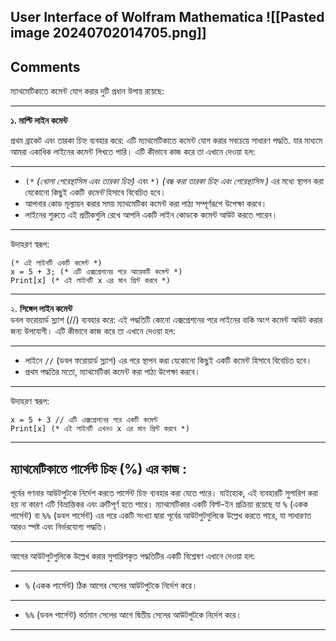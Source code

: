  User Interface of Wolfram Mathematica
![[Pasted image 20240702014705.png]]
---

## Comments
ম্যাথমেটিকাতে কমেন্ট যোগ করার দুটি প্রধান উপায় রয়েছে:

---

**১.  মাল্টি লাইন কমেন্ট**

প্রথম ব্রাকেট এবং তারকা চিহ্ন  ব্যবহার করে: এটি ম্যাথমেটিকাতে কমেন্ট যোগ করার সবচেয়ে সাধারণ পদ্ধতি. যার মাধ্যমে আমরা একাধিক লাইনের কমেন্ট লিখতে পারি। এটি কীভাবে কাজ করে তা এখানে দেওয়া হল:

---

- `(*` *(খোলা পেরেন্থাসিস এবং তারকা চিহ্ন)* এবং `*)` *(বন্ধ করা তারকা চিহ্ন এবং  পেরেন্থাসিস )* এর মধ্যে স্থাপন করা যেকোনো কিছুই একটি *কমেন্ট* হিসাবে বিবেচিত হবে।
- আপনার কোড মূল্যায়ন করার সময় ম্যাথমেটিকা কমেন্ট করা পাঠ্য সম্পূর্ণরূপে উপেক্ষা করবে।
- লাইনের শুরুতে এই প্রতীকগুলি রেখে আপনি একটি লাইন কোডকে কমেন্ট আউট করতে পারেন।
---

উদাহরণ স্বরূপ:

```
(* এই লাইনটি একটি কমেন্ট *)
x = 5 + 3; (* এটি এক্সপ্রেশনের পরে আরেকটি কমেন্ট *)
Print[x] (* এই লাইনটি x এর মান প্রিন্ট করবে *)
```

---

২. **সিঙ্গেল লাইন কমেন্ট**  
ডবল ফরোয়ার্ড স্ল্যাশ (//) ব্যবহার করে:  এই পদ্ধতিটি কোনো এক্সপ্রেশনের পরে লাইনের বাকি অংশ কমেন্ট আউট করার জন্য উপযোগী। এটি কীভাবে কাজ করে তা এখানে দেওয়া হল:

---

- লাইনে `//` (ডবল ফরোয়ার্ড স্ল্যাশ) এর পরে স্থাপন করা যেকোনো কিছুই একটি কমেন্ট হিসাবে বিবেচিত হবে।
- প্রথম পদ্ধতির মতো, ম্যাথমেটিকা কমেন্ট করা পাঠ্য উপেক্ষা করবে।

---

উদাহরণ স্বরূপ:

```
x = 5 + 3 // এটি এক্সপ্রেশনের পরে একটি কমেন্ট
Print[x] (* এই লাইনটি এখনও x এর মান প্রিন্ট করবে *)
```


---
## ম্যাথমেটিকাতে পার্সেন্ট চিহ্ন (%) এর  কাজ :

পূর্বের গণনার আউটপুটকে নির্দেশ করতে পার্সেন্ট চিহ্ন ব্যবহার করা যেতে পারে। যাইহোক, এই ব্যবহারটি সুপারিশ করা হয় না কারণ এটি বিভ্রান্তিকর এবং ত্রুটিপূর্ণ হতে পারে। ম্যাথমেটিকার একটি বিল্ট-ইন প্রক্রিয়া রয়েছে যা `%` (একক পার্সেন্ট) বা `%%` (ডবল পার্সেন্ট) এর পরে একটি সংখ্যা দ্বারা পূর্বের আউটপুটগুলিকে উল্লেখ করতে পারে, যা সাধারণত আরও স্পষ্ট এবং নির্ভরযোগ্য পদ্ধতি।

---
আগের আউটপুটগুলিকে উল্লেখ করার সুপারিশকৃত পদ্ধতিটির একটি বিশ্লেষণ এখানে দেওয়া হল:

---

- `%` (একক পার্সেন্ট) ঠিক আগের সেলের আউটপুটকে নির্দেশ করে।

---

- `%%` (ডবল পার্সেন্ট) বর্তমান সেলের আগে দ্বিতীয় সেলের আউটপুটকে নির্দেশ করে।
---
